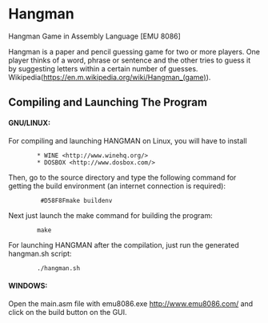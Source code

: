 # Hangman 
Hangman Game in Assembly Language [EMU 8086]

Hangman is a paper and pencil guessing game for two or more players. 
One player thinks of a word, phrase or sentence and the other tries to guess it by suggesting letters within a certain number of guesses. 
Wikipedia(https://en.m.wikipedia.org/wiki/Hangman_(game)).

  
## Compiling and Launching The Program

#### GNU/LINUX:

For compiling and launching HANGMAN on Linux, 
you will have to install

            * WINE <http://www.winehq.org/>
            * DOSBOX <http://www.dosbox.com/>

Then, go to the source directory and type the following command for
getting the build environment (an internet connection is required):

             #D58F8Fmake buildenv

Next just launch the make command for building the program:

            make

For launching HANGMAN after the compilation, just run the generated
        hangman.sh script:

            ./hangman.sh


#### WINDOWS:

Open the main.asm file with emu8086.exe <http://www.emu8086.com/>
 and click on the build button on the GUI.



